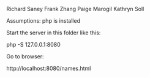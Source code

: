 Richard Saney
Frank Zhang
Paige Marogil
Kathryn Soll

Assumptions: php is installed

Start the server in this folder like this:

php -S 127.0.0.1:8080

Go to browser:

http://localhost:8080/names.html